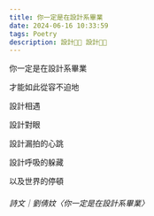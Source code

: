 ```yaml
---
title: 你一定是在設計系畢業
date: 2024-06-16 10:33:59
tags: Poetry
description: 設計🔲🔲 設計🔲🔲
---
```

你一定是在設計系畢業

才能如此從容不迫地

設計相遇

設計對眼

設計漏拍的心跳

設計呼吸的躲藏

以及世界的停頓

###### 詩文｜劉倩妏〈你一定是在設計系畢業〉